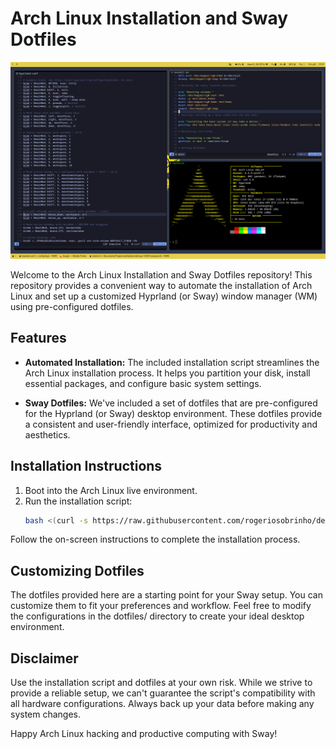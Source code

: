 # Arch Linux Installation and Sway Dotfiles

![Screenshot](./20230811_10h10m27s_grim.png?raw=true "Hyprland")

Welcome to the Arch Linux Installation and Sway Dotfiles repository! This repository provides a convenient way to automate the installation of Arch Linux and set up a customized Hyprland (or Sway) window manager (WM) using pre-configured dotfiles.

## Features

- **Automated Installation:** The included installation script streamlines the Arch Linux installation process. It helps you partition your disk, install essential packages, and configure basic system settings.

- **Sway Dotfiles:** We've included a set of dotfiles that are pre-configured for the Hyprland (or Sway) desktop environment. These dotfiles provide a consistent and user-friendly interface, optimized for productivity and aesthetics.

## Installation Instructions

1. Boot into the Arch Linux live environment.
2. Run the installation script:
   ```bash
   bash <(curl -s https://raw.githubusercontent.com/rogeriosobrinho/dell-xps-13-9315-arch-setup/main/arch/install.sh

Follow the on-screen instructions to complete the installation process.

## Customizing Dotfiles

The dotfiles provided here are a starting point for your Sway setup. You can customize them to fit your preferences and workflow. Feel free to modify the configurations in the dotfiles/ directory to create your ideal desktop environment.

## Disclaimer

Use the installation script and dotfiles at your own risk. While we strive to provide a reliable setup, we can't guarantee the script's compatibility with all hardware configurations. Always back up your data before making any system changes.

Happy Arch Linux hacking and productive computing with Sway!
